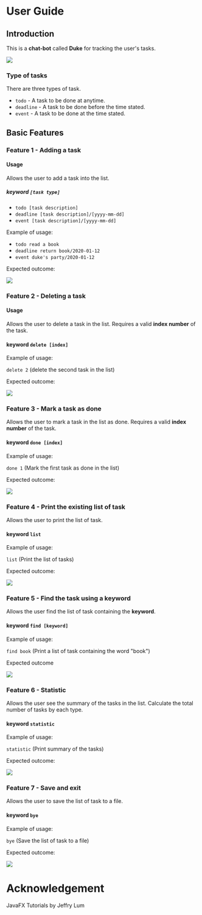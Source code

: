 # User Guide

## Introduction
This is a **chat-bot** called **Duke** for tracking the user's tasks.

<img src="docs/Ui.png">

### Type of tasks
There are three types of task.

* `todo` - A task to be done at anytime.
* `deadline` - A task to be done before the time stated.
* `event` - A task to be done at the time stated.

## Basic Features 

### Feature 1 - Adding a task

#### Usage
Allows the user to add a task into the list.

##### keyword `[task type]`
* `todo [task description]`
* `deadline [task description]/[yyyy-mm-dd]`
* `event [task description]/[yyyy-mm-dd]` 

Example of usage: 

* `todo read a book`
* `deadline return book/2020-01-12`
* `event duke's party/2020-01-12`

Expected outcome:

<img src="screenshot/feature1.png">

### Feature 2 - Deleting a task

#### Usage
Allows the user to delete a task in the list.
Requires a valid **index number** of the task.


#### keyword `delete [index]`

Example of usage:

`delete 2` (delete the second task in the list)

Expected outcome:

<img src="screenshot/feature2.png">

### Feature 3 - Mark a task as done
Allows the user to mark a task in the list as done.
Requires a valid **index number** of the task.

#### keyword `done [index]`

Example of usage:

`done 1` (Mark the first task as done in the list)

Expected outcome:

<img src="screenshot/feature3.png">

### Feature 4 - Print the existing list of task
Allows the user to print the list of task.

#### keyword `list`

Example of usage:

`list` (Print the list of tasks)

Expected outcome:

<img src="screenshot/feature4.png">

### Feature 5 - Find the task using a **keyword**
Allows the user find the list of task containing the **keyword**.

#### keyword `find [keyword]`

Example of usage:

`find book` (Print a list of task containing the word "book")

Expected outcome

<img src="screenshot/feature5.png">

### Feature 6 - Statistic
Allows the user see the summary of the tasks in the list.
Calculate the total number of tasks by each type.

#### keyword `statistic`

Example of usage:

`statistic` (Print summary of the tasks)

Expected outcome:

<img src="screenshot/feature6.png">

### Feature 7 - Save and exit
Allows the user to save the list of task to a file.

#### keyword `bye`

Example of usage:

`bye` (Save the list of task to a file)

Expected outcome:

<img src="screenshot/feature7.png">

# Acknowledgement
JavaFX Tutorials by Jeffry Lum



